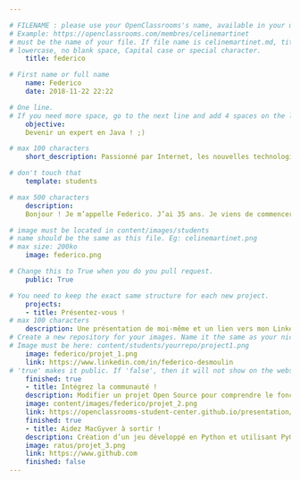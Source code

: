 ```yaml
---

# FILENAME : please use your OpenClassrooms's name, available in your url.
# Example: https://openclassrooms.com/membres/celinemartinet
# must be the name of your file. If file name is celinemartinet.md, title is celinemartinet.
# lowercase, no blank space, Capital case or special character.
    title: federico

# First name or full name
    name: Federico
    date: 2018-11-22 22:22

# One line.
# If you need more space, go to the next line and add 4 spaces on the left, as in 'description'.
    objective: 
    Devenir un expert en Java ! ;)

# max 100 characters
    short_description: Passionné par Internet, les nouvelles technologies et surtout de 3D.

# don't touch that
    template: students

# max 500 characters
    description:
    Bonjour ! Je m’appelle Federico. J’ai 35 ans. Je viens de commencer une formation de développeur d’applications Java avec OpenClassrooms. Titulaire d’un Diplôme National d’Arts Plastiques obtenu à l’Ecole Supérieure d’Art et de Communication de Cambrai et photographe, je souhaite diversifier ma formation. Très heureux d’intégrer la communauté, je souhaite à tous les autres étudiants bonne chance !

# image must be located in content/images/students
# name should be the same as this file. Eg: celinemartinet.png
# max size: 200ko
    image: federico.png

# Change this to True when you do you pull request.
    public: True

# You need to keep the exact same structure for each new project.
    projects:
    - title: Présentez-vous !
# max 100 characters
    description: Une présentation de moi-même et un lien vers mon LinkedIn.
# Create a new repository for your images. Name it the same as your nickname and profile picture.
# Image must be here: content/students/yourrepo/project1.png
    image: federico/projet_1.png
    link: https://www.linkedin.com/in/federico-desmoulin
# 'true' makes it public. If 'false', then it will not show on the website.
    finished: true
    - title: Intégrez la communauté !
    description: Modifier un projet Open Source pour comprendre le fonctionnement de Git, de Github et des pull requests.
    image: content/images/federico/projet_2.png
    link: https://openclassrooms-student-center.github.io/presentation/students/federico.html
    finished: true
    - title: Aidez MacGyver à sortir !
    description: Création d’un jeu développé en Python et utilisant PyGame.
    image: ratus/projet_3.png
    link: https://www.github.com
    finished: false
---
```

